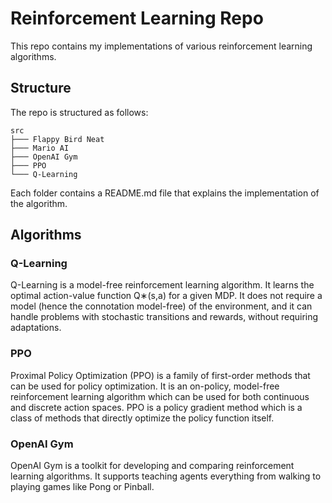 # Reinforcement Learning Repo
This repo contains my implementations of various reinforcement learning algorithms.

## Structure
The repo is structured as follows:
```
src
├─── Flappy Bird Neat
├─── Mario AI
├─── OpenAI Gym
├─── PPO
└─── Q-Learning
```
Each folder contains a README.md file that explains the implementation of the algorithm.

## Algorithms
### Q-Learning
Q-Learning is a model-free reinforcement learning algorithm. It learns the optimal action-value function Q∗(s,a) for a given MDP. It does not require a model (hence the connotation model-free) of the environment, and it can handle problems with stochastic transitions and rewards, without requiring adaptations.

### PPO
Proximal Policy Optimization (PPO) is a family of first-order methods that can be used for policy optimization. It is an on-policy, model-free reinforcement learning algorithm which can be used for both continuous and discrete action spaces. PPO is a policy gradient method which is a class of methods that directly optimize the policy function itself.

### OpenAI Gym
OpenAI Gym is a toolkit for developing and comparing reinforcement learning algorithms. It supports teaching agents everything from walking to playing games like Pong or Pinball.

